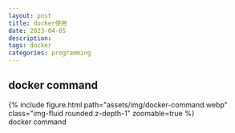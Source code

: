 ```yaml
---
layout: post
title: docker使用
date: 2023-04-05
description: 
tags: docker
categories: programming
---
```


## docker command

<div class="row mt-3">
    <div class="col-sm mt-3 mt-md-0">
        {% include figure.html path="assets/img/docker-command.webp" class="img-fluid rounded z-depth-1" zoomable=true %}
    </div>
</div>
<div class="caption">
  docker command
</div>
